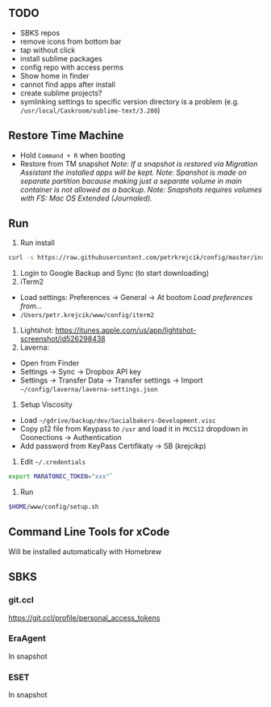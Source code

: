 ## TODO
- SBKS repos
- remove icons from bottom bar
- tap without click
- install sublime packages
- config repo with access perms
- Show home in finder
- cannot find apps after install
- create sublime projects?
- symlinking settings to specific version directory is a problem (e.g. `/usr/local/Caskroom/sublime-text/3.200`)

## Restore Time Machine
- Hold `Command + R` when booting
- Restore from TM snapshot
_Note: If a snapshot is restored via Migration Assistant the installed apps will be kept._
_Note: Spanshot is made on separate partition bacause making just a separate volume in main container is not allowed as a backup._
_Note: Snapshots requires volumes with FS: Mac OS Extended (Journaled)._

## Run
1. Run install
```sh
curl -s https://raw.githubusercontent.com/petrkrejcik/config/master/install.sh | bash
```
1. Login to Google Backup and Sync (to start downloading)
1. iTerm2
- Load settings: Preferences -> General -> At bootom _Load preferences from..._
- `/Users/petr.krejcik/www/config/iterm2`
1. Lightshot: https://itunes.apple.com/us/app/lightshot-screenshot/id526298438
1. Laverna:
- Open from Finder
- Settings -> Sync -> Dropbox API key
- Settings -> Transfer Data -> Transfer settings -> Import `~/config/laverna/laverna-settings.json`
1. Setup Viscosity
- Load `~/gdrive/backup/dev/Socialbakers-Development.visc`
- Copy p12 file from Keypass to `/usr` and load it in `PKCS12` dropdown in Coonections -> Authentication
- Add password from KeyPass Certifikaty -> SB (krejcikp)
1. Edit `~/.credentials`
```sh
export MARATONEC_TOKEN="xxx"`
```
1. Run
```sh
$HOME/www/config/setup.sh
```



## Command Line Tools for xCode
Will be installed automatically with Homebrew

## SBKS
### git.ccl
https://git.ccl/profile/personal_access_tokens

### EraAgent
In snapshot

### ESET
In snapshot
